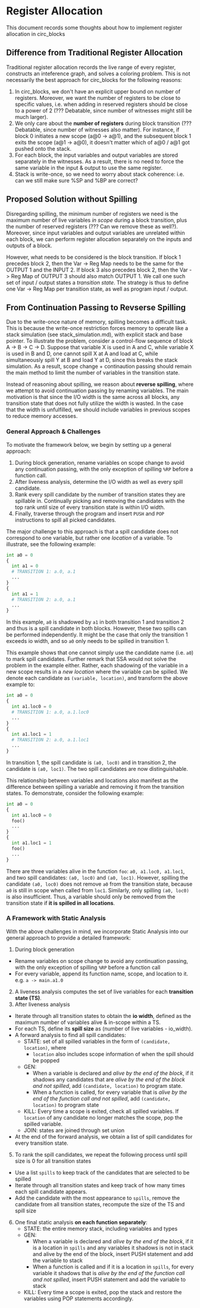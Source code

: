 # Register Allocation

This document records some thoughts about how to implement register allocation in circ_blocks

## Difference from Traditional Register Allocation

Traditional register allocation records the live range of every register, constructs an inteference graph, and solves a coloring problem. This is not necessarily the best approach for circ_blocks for the following reasons:

1. In circ_blocks, we don't have an explicit upper bound on number of registers. Moreover, we want the number of registers to be close to specific values, i.e. when adding in reserved registers should be close to a power of 2 (??? Debatable, since number of witnesses might still be much larger).
2. We only care about the **number of registers** during block transition (??? Debatable, since number of witnesses also matter). For instance, if block 0 initiates a new scope (a@0 -> a@1), and the subsequent block 1 exits the scope (a@1 -> a@0), it doesn't matter which of a@0 / a@1 got pushed onto the stack.
3. For each block, the input variables and output variables are stored separately in the witnesses. As a result, there is no need to force the same variable in the input & output to use the same register.
4. Stack is write-once, so we need to worry about stack coherence: i.e. can we still make sure %SP and %BP are correct?

## Proposed Solution without Spilling

Disregarding spilling, the minimum number of registers we need is the maximum number of live variables _in scope_ during a block transition, plus the number of reserved registers (??? Can we remove these as well?). Moreover, since input variables and output variables are unrelated within each block, we can perform register allocation separately on the inputs and outputs of a block.

However, what needs to be considered is the block transition. If block 1 precedes block 2, then the Var -> Reg Map needs to be the same for the OUTPUT 1 and the INPUT 2. If block 3 also precedes block 2, then the Var -> Reg Map of OUTPUT 3 should also match OUTPUT 1. We call one such set of input / output states a _transition state_. The strategy is thus to define one Var -> Reg Map per transition state, as well as program input / output.

## From Continuation Passing to Revserse Spilling

Due to the write-once nature of memory, spilling becomes a difficult task. This is because the write-once restriction forces memory to operate like a stack simulation (see stack_simulation.md), with explicit stack and base pointer. To illustrate the problem, consider a control-flow sequence of block A -> B -> C -> D. Suppose that variable X is used in A and C, while variable X is used in B and D, one cannot spill X at A and load at C, while simultaneously spill Y at B and load Y at D, since this breaks the stack simulation. As a result, scope change + continaution passing should remain the main method to limit the number of variables in the transition state.

Instead of reasoning about spilling, we reason about **reverse spilling**, where we attempt to avoid continuation passing by renaming variables. The main motivation is that since the I/O width is the same across all blocks, any transition state that does not fully utilize the width is wasted. In the case that the width is unfulfilled, we should include variables in previous scopes to reduce memory accesses.

### General Approach & Challenges

To motivate the framework below, we begin by setting up a general approach:
1. During block generation, rename variables on scope change to avoid any continuation passing, with the only exception of spilling `%RP` before a function call.
2. After liveness analysis, determine the I/O width as well as every spill candidate.
3. Rank every spill candidate by the number of transition states they are spillable in. Continually picking and removing the candidates with the top rank until size of every transition state is within I/O width.
4. Finally, traverse through the program and insert `PUSH` and `POP` instructions to spill all picked candidates.

The major challenge to this approach is that a spill candidate does not correspond to one variable, but rather one _location_ of a variable. To illustrate, see the following example:
```python
int a0 = 0
{
  int a1 = 0
  # TRANSITION 1: a.0, a.1
  ...
}
{
  int a1 = 1
  # TRANSITION 2: a.0, a.1
  ...
}
```
In this example, `a0` is shadowed by `a1` in both transition 1 and transition 2 and thus is a spill candidate in both blocks. However, these two spills can be performed independently. It might be the case that only the transition 1 exceeds io width, and so `a0` only needs to be spilled in transition 1.

This example shows that one cannot simply use the candidate name (i.e. `a0`) to mark spill candidates. Further remark that SSA would not solve the problem in the example either. Rather, each shadowing of the variable in a new scope results in a _new location_ where the variable can be spilled. We denote each candidate as `(variable, location)`, and transform the above example to:
```python
int a0 = 0
{
  int a1.loc0 = 0
  # TRANSITION 1: a.0, a.1.loc0
  ...
}
{
  int a1.loc1 = 1
  # TRANSITION 2: a.0, a.1.loc1
  ...
}
```
In transition 1, the spill candidate is `(a0, loc0)` and in transition 2, the candidate is `(a0, loc1)`. The two spill candidates are now distinguishable.

This relationship between variables and locations also manifest as the difference between spilling a variable and removing it from the transition states. To demonstrate, consider the following example:
```python
int a0 = 0
{
  int a1.loc0 = 0
  foo()
  ...
}
{
  int a1.loc1 = 1
  foo()
  ...
}
```
There are three variables alive in the function `foo`: `a0, a1.loc0, a1.loc1`, and two spill candidates: `(a0, loc0)` and `(a0, loc1)`. However, spilling the candidate `(a0, loc0)` does not remove `a0` from the transition state, because `a0` is still in scope when called from `loc1`. Similarly, only spilling `(a0, loc0)` is also insufficient. Thus, a variable should only be removed from the transition state if **it is spilled in all locations**.

### A Framework with Static Analysis

With the above challenges in mind, we incorporate Static Analysis into our general approach to provide a detailed framework:
1. During block generation
  - Rename variables on scope change to avoid any continuation passing, with the only exception of spilling `%RP` before a function call
  - For every variable, append its function name, scope, and location to it. e.g. `a -> main.a1.0`
2. A liveness analysis computes the set of live variables for each **transition state (TS)**.
3. After liveness analysis
  - Iterate through all transition states to obtain the **io width**, defined as the maximum number of variables alive & in-scope within a TS.
  - For each TS, define its **spill size** as (number of live variables - io_width).
  - A forward analysis to find all spill candidates:
    - STATE: set of all spilled variables in the form of `(candidate, location)`, where
      - `location` also includes scope information of when the spill should be popped
    - GEN:
      - When a variable is declared and _alive by the end of the block_, if it shadows any candidates that are _alive by the end of the block and not spilled_, add `(candidate, location)` to program state.
      - When a function is called, for every variable that is _alive by the end of the function call and not spilled_, add `(candidate, location)` to program state
    - KILL: Every time a scope is exited, check all spilled variables. If `location` of any candidate no longer matches the scope, pop the spilled variable.
    - JOIN: states are joined through set union
  - At the end of the forward analysis, we obtain a list of spill candidates for every transition state.
5. To rank the spill candidates, we repeat the following process until spill size is 0 for all transition states
  - Use a list `spills` to keep track of the candidates that are selected to be spilled
  - Iterate through all transition states and keep track of how many times each spill candidate appears.
  - Add the candidate with the most appearance to `spills`, remove the candidate from all transition states, recompute the size of the TS and spill size
6. One final static analysis **on each function separately**:
    - STATE: the entire memory stack, including variables and types
    - GEN:
      - When a variable is declared and _alive by the end of the block_, if it is a location in `spills` and any variables it shadows is not in stack and alive by the end of the block, insert PUSH statement and add the variable to stack
      - When a function is called and if it is a location in `spills`, for every variable it shadows that is _alive by the end of the function call and not spilled_, insert PUSH statement and add the variable to stack
    - KILL: Every time a scope is exited, pop the stack and restore the variables using POP statements accordingly.
